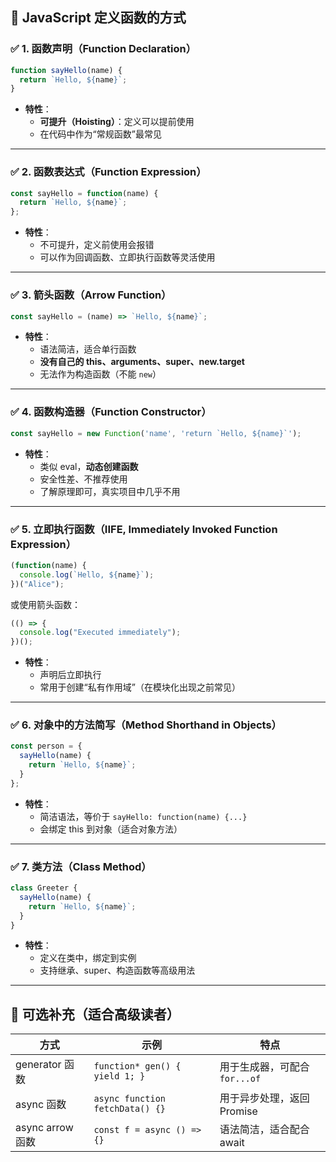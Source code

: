 ## 🧩 JavaScript 定义函数的方式

### ✅ 1. **函数声明（Function Declaration）**

```js
function sayHello(name) {
  return `Hello, ${name}`;
}
```

- **特性**：
  - **可提升（Hoisting）**：定义可以提前使用
  - 在代码中作为“常规函数”最常见

---

### ✅ 2. **函数表达式（Function Expression）**

```js
const sayHello = function(name) {
  return `Hello, ${name}`;
};
```

- **特性**：
  - 不可提升，定义前使用会报错
  - 可以作为回调函数、立即执行函数等灵活使用

---

### ✅ 3. **箭头函数（Arrow Function）**

```js
const sayHello = (name) => `Hello, ${name}`;
```

- **特性**：
  - 语法简洁，适合单行函数
  - **没有自己的 this、arguments、super、new.target**
  - 无法作为构造函数（不能 `new`）

---

### ✅ 4. **函数构造器（Function Constructor）**

```js
const sayHello = new Function('name', 'return `Hello, ${name}`');
```

- **特性**：
  - 类似 eval，**动态创建函数**
  - 安全性差、不推荐使用
  - 了解原理即可，真实项目中几乎不用

---

### ✅ 5. **立即执行函数（IIFE, Immediately Invoked Function Expression）**

```js
(function(name) {
  console.log(`Hello, ${name}`);
})("Alice");
```

或使用箭头函数：
```js
(() => {
  console.log("Executed immediately");
})();
```

- **特性**：
  - 声明后立即执行
  - 常用于创建“私有作用域”（在模块化出现之前常见）

---

### ✅ 6. **对象中的方法简写（Method Shorthand in Objects）**

```js
const person = {
  sayHello(name) {
    return `Hello, ${name}`;
  }
};
```

- **特性**：
  - 简洁语法，等价于 `sayHello: function(name) {...}`
  - 会绑定 this 到对象（适合对象方法）

---

### ✅ 7. **类方法（Class Method）**

```js
class Greeter {
  sayHello(name) {
    return `Hello, ${name}`;
  }
}
```

- **特性**：
  - 定义在类中，绑定到实例
  - 支持继承、super、构造函数等高级用法

---

## 📌 可选补充（适合高级读者）

| 方式 | 示例 | 特点 |
|------|------|------|
| generator 函数 | `function* gen() { yield 1; }` | 用于生成器，可配合 `for...of` |
| async 函数 | `async function fetchData() {}` | 用于异步处理，返回 Promise |
| async arrow 函数 | `const f = async () => {}` | 语法简洁，适合配合 await |
